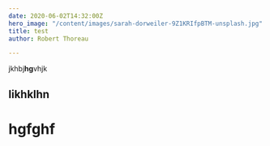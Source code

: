 ```yaml
---
date: 2020-06-02T14:32:00Z
hero_image: "/content/images/sarah-dorweiler-9Z1KRIfpBTM-unsplash.jpg"
title: test
author: Robert Thoreau

---
```

jkhbj**hg**vhjk

## likhklhn

# hgfghf